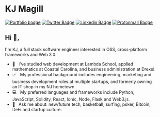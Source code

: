 # KJ Magill
[![Portfolio badge](https://img.shields.io/badge/Portfolio-kjmagill.com-358af2.svg)](https://kjmagill.com) [![Twitter Badge](https://img.shields.io/badge/-@kjmagill-1ca0f1?style=flat-square&labelColor=1ca0f1&logo=twitter&logoColor=white&link=https://twitter.com/kjmagill)](https://twitter.com/kjmagill) [![Linkedin Badge](https://img.shields.io/badge/-kjmagill-blue?style=flat-square&logo=Linkedin&logoColor=white&link=https://www.linkedin.com/in/kjmagill/)](https://www.linkedin.com/in/kjmagill/) [![Protonmail Badge](https://img.shields.io/badge/-kjmagill@protonmail.com-494949?style=flat-square&logo=Protonmail&logoColor=white&link=mailto:kjmagill@protonmail.com)](mailto:kjmagill@protonmail.com)

## Hi 👋, 
I'm KJ, a full stack software engineer interested in OSS, cross-platform frameworks and Web 3.0.

- 🏫 &nbsp; I've studied web development at Lambda School, applied mathematics at Coastal Carolina, and business administration at Drexel.
- 📈 &nbsp; My professional background includes engineering, marketing and business development roles at multiple startups, and formerly owning an IT shop in my NJ hometown.
- 💻 &nbsp; My preferred languages and frameworks include Python, JavaScript, Solidity, React, Ionic, Node, Flask and Web3.js.
- 💬 &nbsp; Ask me about: new/future tech, basketball, surfing, poker, Bitcoin, DeFi and startup culture.

